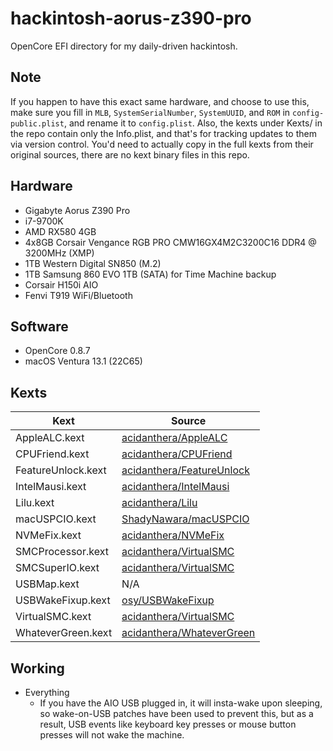 # hackintosh-aorus-z390-pro

OpenCore EFI directory for my daily-driven hackintosh.

## Note

If you happen to have this exact same hardware, and choose to use this,
make sure you fill in `MLB`, `SystemSerialNumber`, `SystemUUID`, and `ROM`
in `config-public.plist`, and rename it to `config.plist`. Also, the
kexts under Kexts/ in the repo contain only the Info.plist, and that's
for tracking updates to them via version control. You'd need to actually
copy in the full kexts from their original sources, there are no kext
binary files in this repo.

## Hardware

* Gigabyte Aorus Z390 Pro
* i7-9700K
* AMD RX580 4GB
* 4x8GB Corsair Vengance RGB PRO CMW16GX4M2C3200C16 DDR4 @ 3200MHz (XMP)
* 1TB Western Digital SN850 (M.2)
* 1TB Samsung 860 EVO 1TB (SATA) for Time Machine backup
* Corsair H150i AIO
* Fenvi T919 WiFi/Bluetooth

## Software

* OpenCore 0.8.7
* macOS Ventura 13.1 (22C65)

## Kexts

Kext | Source
---- | ------
AppleALC.kext | [acidanthera/AppleALC](https://github.com/acidanthera/AppleALC)
CPUFriend.kext | [acidanthera/CPUFriend](https://github.com/acidanthera/CPUFriend)
FeatureUnlock.kext | [acidanthera/FeatureUnlock](https://github.com/acidanthera/FeatureUnlock)
IntelMausi.kext | [acidanthera/IntelMausi](https://github.com/acidanthera/IntelMausi)
Lilu.kext | [acidanthera/Lilu](https://github.com/acidanthera/Lilu)
macUSPCIO.kext | [ShadyNawara/macUSPCIO](https://github.com/ShadyNawara/macUSPCIO)
NVMeFix.kext | [acidanthera/NVMeFix](https://github.com/acidanthera/NVMeFix)
SMCProcessor.kext | [acidanthera/VirtualSMC](https://github.com/acidanthera/VirtualSMC)
SMCSuperIO.kext | [acidanthera/VirtualSMC](https://github.com/acidanthera/VirtualSMC)
USBMap.kext | N/A
USBWakeFixup.kext | [osy/USBWakeFixup](https://github.com/osy/USBWakeFixup)
VirtualSMC.kext | [acidanthera/VirtualSMC](https://github.com/acidanthera/VirtualSMC)
WhateverGreen.kext | [acidanthera/WhateverGreen](https://github.com/acidanthera/WhateverGreen)

## Working

* Everything
  * If you have the AIO USB plugged in, it will insta-wake upon sleeping,
so wake-on-USB patches have been used to prevent this, but as a result,
USB events like keyboard key presses or mouse button presses will not wake
the machine.
